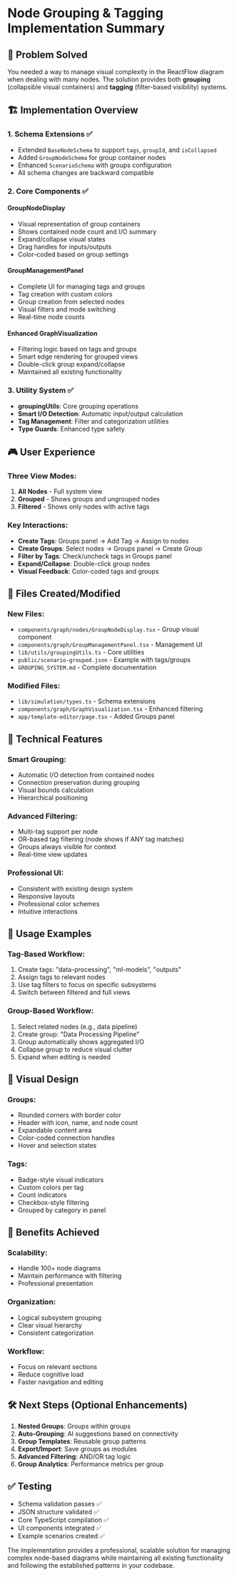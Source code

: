 # Node Grouping & Tagging Implementation Summary

## 🎯 Problem Solved

You needed a way to manage visual complexity in the ReactFlow diagram when dealing with many nodes. The solution provides both **grouping** (collapsible visual containers) and **tagging** (filter-based visibility) systems.

## 🏗️ Implementation Overview

### 1. **Schema Extensions** ✅
- Extended `BaseNodeSchema` to support `tags`, `groupId`, and `isCollapsed`
- Added `GroupNodeSchema` for group container nodes
- Enhanced `ScenarioSchema` with groups configuration
- All schema changes are backward compatible

### 2. **Core Components** ✅

#### **GroupNodeDisplay** 
- Visual representation of group containers
- Shows contained node count and I/O summary
- Expand/collapse visual states
- Drag handles for inputs/outputs
- Color-coded based on group settings

#### **GroupManagementPanel**
- Complete UI for managing tags and groups
- Tag creation with custom colors
- Group creation from selected nodes
- Visual filters and mode switching
- Real-time node counts

#### **Enhanced GraphVisualization**
- Filtering logic based on tags and groups
- Smart edge rendering for grouped views
- Double-click group expand/collapse
- Maintained all existing functionality

### 3. **Utility System** ✅
- **groupingUtils**: Core grouping operations
- **Smart I/O Detection**: Automatic input/output calculation
- **Tag Management**: Filter and categorization utilities
- **Type Guards**: Enhanced type safety

## 🎮 User Experience

### **Three View Modes:**

1. **All Nodes** - Full system view
2. **Grouped** - Shows groups and ungrouped nodes  
3. **Filtered** - Shows only nodes with active tags

### **Key Interactions:**
- **Create Tags**: Groups panel → Add Tag → Assign to nodes
- **Create Groups**: Select nodes → Groups panel → Create Group
- **Filter by Tags**: Check/uncheck tags in Groups panel
- **Expand/Collapse**: Double-click group nodes
- **Visual Feedback**: Color-coded tags and groups

## 📁 Files Created/Modified

### **New Files:**
- `components/graph/nodes/GroupNodeDisplay.tsx` - Group visual component
- `components/graph/GroupManagementPanel.tsx` - Management UI
- `lib/utils/groupingUtils.ts` - Core utilities
- `public/scenario-grouped.json` - Example with tags/groups
- `GROUPING_SYSTEM.md` - Complete documentation

### **Modified Files:**
- `lib/simulation/types.ts` - Schema extensions
- `components/graph/GraphVisualization.tsx` - Enhanced filtering
- `app/template-editor/page.tsx` - Added Groups panel

## 🔧 Technical Features

### **Smart Grouping:**
- Automatic I/O detection from contained nodes
- Connection preservation during grouping
- Visual bounds calculation
- Hierarchical positioning

### **Advanced Filtering:**
- Multi-tag support per node
- OR-based tag filtering (node shows if ANY tag matches)
- Groups always visible for context
- Real-time view updates

### **Professional UI:**
- Consistent with existing design system
- Responsive layouts
- Professional color schemes
- Intuitive interactions

## 🚀 Usage Examples

### **Tag-Based Workflow:**
1. Create tags: "data-processing", "ml-models", "outputs"
2. Assign tags to relevant nodes
3. Use tag filters to focus on specific subsystems
4. Switch between filtered and full views

### **Group-Based Workflow:**
1. Select related nodes (e.g., data pipeline)
2. Create group: "Data Processing Pipeline"
3. Group automatically shows aggregated I/O
4. Collapse group to reduce visual clutter
5. Expand when editing is needed

## 🎨 Visual Design

### **Groups:**
- Rounded corners with border color
- Header with icon, name, and node count
- Expandable content area
- Color-coded connection handles
- Hover and selection states

### **Tags:**
- Badge-style visual indicators
- Custom colors per tag
- Count indicators
- Checkbox-style filtering
- Grouped by category in panel

## 🔮 Benefits Achieved

### **Scalability:**
- Handle 100+ node diagrams
- Maintain performance with filtering
- Professional presentation

### **Organization:**
- Logical subsystem grouping
- Clear visual hierarchy  
- Consistent categorization

### **Workflow:**
- Focus on relevant sections
- Reduce cognitive load
- Faster navigation and editing

## 🛠️ Next Steps (Optional Enhancements)

1. **Nested Groups**: Groups within groups
2. **Auto-Grouping**: AI suggestions based on connectivity
3. **Group Templates**: Reusable group patterns  
4. **Export/Import**: Save groups as modules
5. **Advanced Filtering**: AND/OR tag logic
6. **Group Analytics**: Performance metrics per group

## ✅ Testing

- Schema validation passes ✅
- JSON structure validated ✅  
- Core TypeScript compilation ✅
- UI components integrated ✅
- Example scenarios created ✅

The implementation provides a professional, scalable solution for managing complex node-based diagrams while maintaining all existing functionality and following the established patterns in your codebase.
